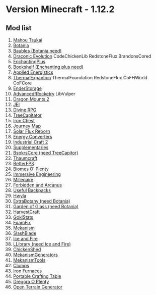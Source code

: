 
# **Version Minecraft - 1.12.2**
## Mod list

1.  [Mahou Tsukai](https://minecraft-inside.ru/mods/135058-mahou-tsukai.html)
2.  [Botania](https://minecraft-inside.ru/mods/9729-botania-mod.html)
3.  [Baubles (Botania need)](https://minecraft-inside.ru/mods/11946-baubles.html)
4.  [Draconic Evolution](https://minecraft-inside.ru/mods/10662-raconic-evolution-mod.html)
 CodeChickenLib
 RedstoneFlux 
 BrandonsCored
5.  [EnchantingPlus](https://minecraft-inside.ru/mods/9934-enchanting-plus-mod.html)
6.  [Bookshelf (Enchanting plus need)](https://minecraft-inside.ru/mods/22154-bookshelf.html)
7. [Applied Energistics]( https://minecraft-inside.ru/mods/11203-applied-energistics-2-mod.html)
8. [ThermalExpantion](https://minecraft-inside.ru/mods/16709-thermal-expansion.html)
 ThermalFoundation 
 RedstoneFlux 
 CoFHWorld 
 CoFCore 
9. [EnderStorage](https://minecraft-inside.ru/mods/10363-ender-storage-mod.html)
10. [AdvancedfRocketry](https://minecraft-inside.ru/mods/41585-advanced-rocketry.html)
 LibVulper 
11. [Dragon Mounts 2](https://minecraft-inside.ru/mods/76779-dragon-mounts-2.html) 
12. [JEI](https://minecraft-inside.ru/mods/24358-just-enough-items.html) 
13. [Divine RPG](https://minecraft-inside.ru/mods/9453-divine-rpg-mod.html)
14. [TreeCapitator](https://minecraft-inside.ru/mods/9042-tree-capitator-mod.html)
15. [Iron Chest](https://minecraft-inside.ru/mods/9309-iron-chests-mod.html)
16. [Journey Map](https://minecraft-inside.ru/mods/9448-journeymap-mod.html) 
17. [Solar Flux Reborn](https://minecraft-inside.ru/mods/47907-solar-flux-reborn.html)
18. [Energy Converters](https://minecraft-inside.ru/mods/52526-energy-converters.html)
19. [Industrial Craft 2](https://minecraft-inside.ru/mods/9559-industrial-craft-2-mod.html)
20. [Supplementaries](https://minecraft-inside.ru/mods/141350-supplementaries.html)
21. [BspkrsCore (need TreeCapitor)](https://minecraft-inside.ru/mods/9041-bspkrscore.html)
22. [Thaumcraft](https://minecraft-inside.ru/mods/9452-thaumcraft-mod.html)
23. [BetterFPS](https://minecraft-inside.ru/mods/14372-betterfps.html)
24. [Biomes O’ Plenty](https://minecraft-inside.ru/mods/9043-biomes-o-plenty-mod.html)
25. [Immersive Engineering](https://minecraft-inside.ru/mods/27783-immersive-engineering.html)
26. [Millenaire](https://minecraft-inside.ru/mods/9434-millenaire-mod.html) 
27. [Forbidden and Arcanus](https://minecraft-inside.ru/mods/93098-forbidden-and-arcanus.html)
28. [Useful Backpacks](https://minecraft-inside.ru/mods/79560-useful-backpacks.html)
29. [Hwyla](https://minecraft-inside.ru/mods/45372-hwyla.html)
30. [ExtraBotany (need Botania)](https://minecraft-inside.ru/mods/75474-extrabotany.html) 
31. [Garden of Glass (need Botania)](https://minecraft-inside.ru/mods/21364-garden-of-glass.html)
32. [HarvestCraft](https://minecraft-inside.ru/mods/10290-harvestcraft-mod.html) 
33. [GokiStats](https://minecraft-inside.ru/mods/74528-gokistats.html)
33. [FoamFix](https://minecraft-inside.ru/mods/76656-foamfix.html)
34. [Mekanism](https://minecraft-inside.ru/mods/45204-mekanism.html)
35. [SlashBlade](https://minecraft-inside.ru/mods/29209-slashblade.html) 
36. [Ice and Fire](https://minecraft-inside.ru/mods/50406-ice-and-fire.html) 
37. [LLibrary (need Ice and Fire)](https://minecraft-inside.ru/mods/24438-llibrary.html)
38. [ChickenShed](https://minecraft-inside.ru/mods/63094-chickenshed-reborn.html)
39. [MekanismGenerators](https://www.geroncraft.ru/mekanism-generators/)
40. [MekanismTools](https://www.geroncraft.ru/mekanism-tools/)
41. [Clumps](https://ru-minecraft.ru/mody-minecraft/48686-clumps-opyt-v-odnu-kapelku.html)
42. [Iron Furnaces](https://ru-minecraft.ru/mody-minecraft/48755-iron-furnaces-unikalnye-pechki.html)
43. [Portable Crafting Table](https://ru-minecraft.ru/mody-minecraft/30958-portable-crafting-table.html)
44. [Dregora O Plenty](https://minecraft-inside.ru/mods/163857-dregora-o-plenty.html)
45. [Open Terrain Generator](https://minecraft-inside.ru/mods/52527-open-terrain-generator.html)
